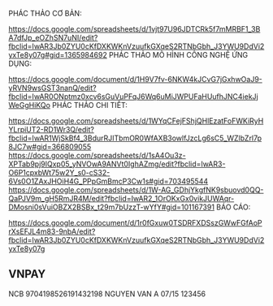 PHÁC THẢO CƠ BẢN:

https://docs.google.com/spreadsheets/d/1vjt97U96JDTCRk5f7mMRBF1_3BA7dfJp_eOZhSN7uNI/edit?fbclid=IwAR3Jb0ZYU0cKfDXKWKnVzuufkGXqeS2RTNbGbh_J3YWU9DdVi2yxTe8y07g#gid=1365984692
PHÁC THẢO MÔ HÌNH CÔNG NGHỆ ỨNG DỤNG:

https://docs.google.com/document/d/1H9V7fv-6NKW4kJCvG7jGxhwOaJ9-yRVN9wsGST3nanQ/edit?fbclid=IwAR0ONptmz0xcv6sGuVuPFqJ6Wq6uMiJWPUFaHUufhJNC4iekJjWeGgHiKQo
PHÁC THẢO CHI TIẾT:

https://docs.google.com/spreadsheets/d/1WYqCFejFShjQHlEzatFoFWKiRyHYLrpiUT2-RD1Wr3Q/edit?fbclid=IwAR1WjSkBf4_3BdurRJITbmOR0WfAXB3owlfJzcLg6sC5_WZlbZrl7p8JC7w#gid=366809055
https://docs.google.com/spreadsheets/d/1sA4Ou3z-XPTab9pj9IQxp05_yNVOwA9ANVt0IghAZmg/edit?fbclid=IwAR3-O6P1cpxbWt75w2Y_s0-cS32-6Vs0O1ZAxJHOiH4G_PPpGmBmcP3Cw1s#gid=703495544
https://docs.google.com/spreadsheets/d/1W-AG_GDhjYkgfNK9sbuovd0QQ-QaPJV9m_gH5RmJR4M/edit?fbclid=IwAR2_1OrOKxGx0vikJUWAqr-DMosni0sVuiOBZX2BSBx_t29m7bUzzT-wYfY#gid=101167391
BÁO CÁO:

https://docs.google.com/document/d/1r0fGxuw0TSDRFXDSszGWwFGfAoPrXsEFJL4m83-9nbA/edit?fbclid=IwAR3Jb0ZYU0cKfDXKWKnVzuufkGXqeS2RTNbGbh_J3YWU9DdVi2yxTe8y07g

## VNPAY

NCB
9704198526191432198
NGUYEN VAN A
07/15
123456

